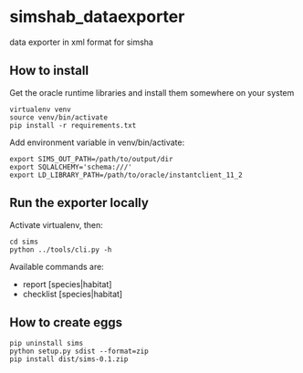 simshab_dataexporter
====================

data exporter in xml format for simsha

How to install
--------------

Get the oracle runtime libraries and install them
somewhere on your system

    virtualenv venv
    source venv/bin/activate
    pip install -r requirements.txt

Add environment variable in venv/bin/activate:

    export SIMS_OUT_PATH=/path/to/output/dir
    export SQLALCHEMY='schema:///'
    export LD_LIBRARY_PATH=/path/to/oracle/instantclient_11_2


Run the exporter locally
------------------------

Activate virtualenv, then:

    cd sims
    python ../tools/cli.py -h

Available commands are:

 * report [species|habitat]
 * checklist [species|habitat]


How to create eggs
------------------

    pip uninstall sims
    python setup.py sdist --format=zip
    pip install dist/sims-0.1.zip
